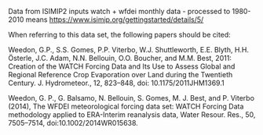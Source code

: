 Data from ISIMIP2 inputs watch + wfdei monthly data - processed to 1980-2010 means
https://www.isimip.org/gettingstarted/details/5/

When referring to this data set, the following papers should be cited:

Weedon, G.P., S.S. Gomes, P.P. Viterbo, W.J. Shuttleworth, E.E. Blyth, H.H. Österle, J.C. Adam, N.N. Bellouin, O.O. Boucher, and M.M. Best, 2011: Creation of the WATCH Forcing Data and Its Use to Assess Global and Regional Reference Crop Evaporation over Land during the Twentieth Century. J. Hydrometeor., 12, 823–848, doi: 10.1175/2011JHM1369.1


Weedon, G. P., G. Balsamo, N. Bellouin, S. Gomes, M. J. Best, and P. Viterbo (2014), The WFDEI meteorological forcing data set: WATCH Forcing Data methodology applied to ERA-Interim reanalysis data, Water Resour. Res., 50, 7505–7514, doi:10.1002/2014WR015638.

